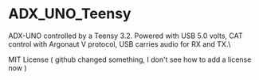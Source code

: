 # ADX_UNO_Teensy

ADX-UNO controlled by a Teensy 3.2.  Powered with USB 5.0 volts, CAT control with Argonaut V protocol, USB carries audio for RX and TX.\

MIT License  ( github changed something, I don't see how to add a license now )


